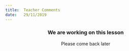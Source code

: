 ```yaml
---
title:  Teacher Comments
date:   29/11/2019
---
```


### <center>We are working on this lesson</center>
<center>Please come back later</center>